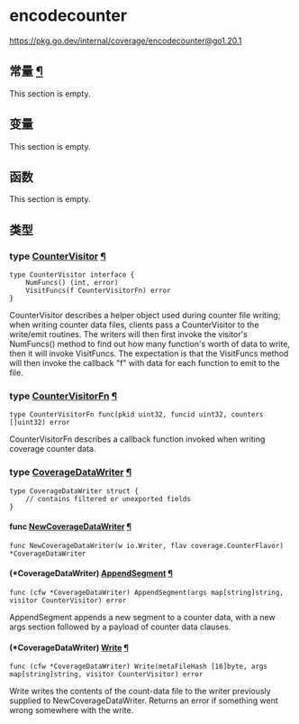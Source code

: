 # encodecounter

https://pkg.go.dev/internal/coverage/encodecounter@go1.20.1








  

## 常量 [¶](https://pkg.go.dev/internal/coverage/encodecounter@go1.20.1#pkg-constants)

This section is empty.

## 变量

This section is empty.

## 函数

This section is empty.

## 类型

### type [CounterVisitor](https://cs.opensource.google/go/go/+/go1.20.1:src/internal/coverage/encodecounter/encode.go;l=55) [¶](https://pkg.go.dev/internal/coverage/encodecounter@go1.20.1#CounterVisitor)

```
type CounterVisitor interface {
	NumFuncs() (int, error)
	VisitFuncs(f CounterVisitorFn) error
}
```

CounterVisitor describes a helper object used during counter file writing; when writing counter data files, clients pass a CounterVisitor to the write/emit routines. The writers will then first invoke the visitor's NumFuncs() method to find out how many function's worth of data to write, then it will invoke VisitFuncs. The expectation is that the VisitFuncs method will then invoke the callback "f" with data for each function to emit to the file.

### type [CounterVisitorFn](https://cs.opensource.google/go/go/+/go1.20.1:src/internal/coverage/encodecounter/encode.go;l=62) [¶](https://pkg.go.dev/internal/coverage/encodecounter@go1.20.1#CounterVisitorFn)

```
type CounterVisitorFn func(pkid uint32, funcid uint32, counters []uint32) error
```

CounterVisitorFn describes a callback function invoked when writing coverage counter data.

### type [CoverageDataWriter](https://cs.opensource.google/go/go/+/go1.20.1:src/internal/coverage/encodecounter/encode.go;l=26) [¶](https://pkg.go.dev/internal/coverage/encodecounter@go1.20.1#CoverageDataWriter)

```
type CoverageDataWriter struct {
	// contains filtered or unexported fields
}
```

#### func [NewCoverageDataWriter](https://cs.opensource.google/go/go/+/go1.20.1:src/internal/coverage/encodecounter/encode.go;l=35) [¶](https://pkg.go.dev/internal/coverage/encodecounter@go1.20.1#NewCoverageDataWriter)

```
func NewCoverageDataWriter(w io.Writer, flav coverage.CounterFlavor) *CoverageDataWriter
```

#### (*CoverageDataWriter) [AppendSegment](https://cs.opensource.google/go/go/+/go1.20.1:src/internal/coverage/encodecounter/encode.go;l=161) [¶](https://pkg.go.dev/internal/coverage/encodecounter@go1.20.1#CoverageDataWriter.AppendSegment)

```
func (cfw *CoverageDataWriter) AppendSegment(args map[string]string, visitor CounterVisitor) error
```

AppendSegment appends a new segment to a counter data, with a new args section followed by a payload of counter data clauses.

#### (*CoverageDataWriter) [Write](https://cs.opensource.google/go/go/+/go1.20.1:src/internal/coverage/encodecounter/encode.go;l=67) [¶](https://pkg.go.dev/internal/coverage/encodecounter@go1.20.1#CoverageDataWriter.Write)

```
func (cfw *CoverageDataWriter) Write(metaFileHash [16]byte, args map[string]string, visitor CounterVisitor) error
```

Write writes the contents of the count-data file to the writer previously supplied to NewCoverageDataWriter. Returns an error if something went wrong somewhere with the write.